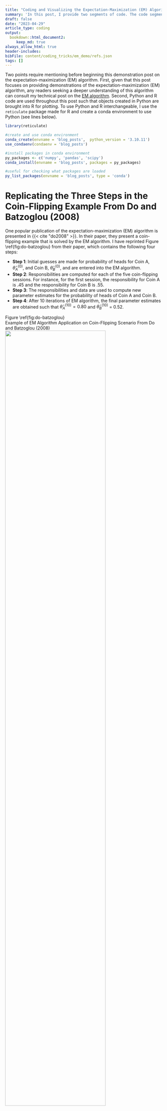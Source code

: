 ```yaml
---
title: "Coding and Visualizing the Expectation-Maximization (EM) Algorithm"
summary: 'In this post, I provide two segments of code. The code segment reproduces a coin-tossing example in a popular publication on the expectation-maximization (EM) algorithm. The second code segment reproduces a population depiction of the EM algorithm whereby a likelihood function is approximated and optimized by a lower-bounding function.' 
draft: false
date: "2023-04-29"
article_type: coding
output:
  bookdown::html_document2:
     keep_md: true
always_allow_html: true
header-includes: 
bibFile: content/coding_tricks/em_demo/refs.json    
tags: []
---   
```






Two points require mentioning before beginning this demonstration post on the expectation-maximization (EM) algorithm. First, given that this post focuses on providing demonstrations of the expectation-maximization (EM) algorithm, any readers seeking a deeper understanding of this algorithm can consult my technical post on the [EM algorithm](#https://sebastiansciarra.com/technical_content/em/). Second, Python and R code are used throughout this post such that objects created in Python are brought into R for plotting. To use Python and R interchangeable, I use the `reticulate` package made for R and create a conda environment to use Python (see lines below).

```r 
library(reticulate)

#create and use conda environment
conda_create(envname = 'blog_posts',  python_version = '3.10.11')
use_condaenv(condaenv = 'blog_posts')

#install packages in conda environment
py_packages <- c('numpy', 'pandas', 'scipy')
conda_install(envname = 'blog_posts', packages = py_packages)

#useful for checking what packages are loaded
py_list_packages(envname = 'blog_posts', type = 'conda')
```



# Replicating the Three Steps in the Coin-Flipping Example From Do and Batzoglou (2008)

One popular publication of the expectation-maximization (EM) algorithm is presented in {{< cite "do2008" >}}. In their paper, they present a coin-flipping example that is solved by the EM algorithm. I have reprinted Figure \ref{fig:do-batzoglou} from their paper, which contains the following four steps: 

- **Step 1**: Initial guesses are made for probability of heads for Coin A, $\mathit{\hat{\theta}_A}^{(0)}$, and Coin B, $\mathit{\hat{\theta}_B}^{(0)}$, and are entered into the EM algorithm. 
- **Step 2**: Responsibilities are computed for each of the five coin-flipping sessions. For instance, for the first session, the responsibility for Coin A is .45 and the responsibility for Coin B is .55.
- **Step 3**: The responsibilities and data are used to compute new parameter estimates for the probability of heads of Coin A and Coin B. 
- **Step 4**: After 10 iterations of EM algorithm, the final parameter estimates are obtained such that $\mathit{\hat{\theta}_A}^{(10)} = 0.80$ and $\mathit{\hat{\theta}_B}^{(10)}$ = 0.52.

<div class="figure">
  <div class="figDivLabel">
    <caption>
      <span class = 'figLabel'>Figure \ref{fig:do-batzoglou}<span> 
    </caption>
  </div>
   <div class="figTitle">
    <span>Example of EM Algorithm Application on Coin-Flipping Scenario From Do and Batzoglou (2008)</span>
  </div>
    <img src="images/do_batzoglou_2008.png" width="80%" height="80%"> 
  <div class="figNote">
     <span><em>Note. </em>Step 1: Initial guesses are made for probability of heads for Coin A, $\mathit{\hat{\theta}_A}^{(0)}$, and Coin B, $\mathit{\hat{\theta}_B}^{(0)}$, and are entered into the EM algorithm. Step 2: Responsibilities are computed for each of the five coin-flipping sessions. For instance, for the first session, the responsibility for Coin A is .45 and the responsibility for Coin B is .55. Step 3: The responsibilities and data are used to compute new parameter estimates for the probability of heads of Coin A and Coin B. Step 4: After 10 iterations of EM algorithm, the final parameter estimates are obtained such that $\mathit{\hat{\theta}_A}^{(10)} = 0.80$ and $\mathit{\hat{\theta}_B}^{(10)}$ = 0.52. From "What is the expectation maximization algorithm?" by C. Do and S. Batzoglou, 2008, <em>Nature Biotechnology</em>, <em>26</em>(8), p. 898 (<a href="https://doi.org/10.1038/nbt1406">https://doi.org/10.1038/nbt1406</a>).</span> 
  </div>
</div>

In the sections that follow, I will go through each step of Figure \ref{fig:do-batzoglou} except the first step. Importantly, before going through Steps 2--4, I will first provide go through the necessary code for setting up the data set. 

## Creating the Data 

In the Python code block below, I construct a short pre-processing pipeline for constructing the data set that can be used for each step. The pre-processing pipeline below takes the original raw string that can be copied from the figure in {{< cite "do2008" >}} and converts it into a list of five elements, where each element contains the number of heads obtained in each of the five coin-flipping sessions. 

```r {language=python}
import numpy as np
import pandas as pd
#string copied from Do & Batzoglou (2008)
raw_string = 'HTTTHHTHTHHHHHTHHHHH H T H H H H H T H H HTHTTTHHTT T H H H T H H H T H' 

#remove spaces between elements 
raw_string = raw_string.replace(" ", "")

#convert Hs to 1s and Ts to 0s
binary_string = raw_string.replace('H', '1').replace('T', '0')

#convert to numeric format 
binary_array = np.fromiter(iter = binary_string, dtype=int)

#divide binary_array into five lists, where each list contains the flips of a session
coin_flipping_sessions = np.array_split(ary = binary_array, indices_or_sections = 5)

#take the sum of each coin-flipping session
analytical_data_coin_flip = [np.sum(session) for session in coin_flipping_sessions]
```

## Step 2: Computing Responsibilities in the Expectation (E) Step

In Step 2 of Figure \ref{fig:do-batzoglou}, responsibilities are computed for each coin-flipping session. As a brief review, *responsibilities* represent the probability of a mixture producing the observed data. In the current example, two responsibilities would be computed for each coin-flipping session: one responsibility for Coin A and another for Coin B. To compute the responsibilities, Equation \ref{eq:ind-posterior} below is computed for each $n$ data point in $\mathbf{x} = \[5, 9, 8, 4, 7\]$

$$
\begin{align}
P(z_{nk} |x_n, \mu_k, \theta_k) &= \gamma(z_{nk}) = \frac{\mu_k B(x_n|\theta_k, f)}{\sum_k^2 \mu_k B(x_n|\theta_k, f)},
\label{eq:ind-posterior}
\end{align}
$$
where $B(x_n|\theta_km f)$ is the binomial probability of obtaining $x_n$ heads given a $\theta_k$ probability of heads and $f$ number of flips. Because each session has 10 flips, $f = 10$, which is explicitly indicated in the binomial probability function below (Equation \ref{eq:binom-exp}):

$$
\begin{align}
B(x_n|\theta_k, f = 10) = {x_n \choose f} \theta_k^{x_n}(1 - \theta_k)^{(f - x_n)}.
\label{eq:binom-exp}
\end{align}
$$


Note that, the probability of picking either $k$ coin, $\mu_k$, is fixed to .50, and so $\mu_k$ is not an estimated parameter. 

```r {language=python}
import numpy as np
import pandas as pd
from scipy.stats import binom

def e_step(data, p, n, mu):
  """
  Compute expectations (i.e., responsibilities) for each data point's membership to each mixture
  Parameters:
      - data: data set 
      - mu: Probability of each component 
      - p: Probabilities of success for each binomial distribution
  Returns:
      - pandas dataframe
  """
    
  assert len(mu) == len(p), "Number of estimates in mu is equal to the number of sucsess probabilities"
  assert sum(mu) == 1, "Sum of mu should be equal to 1"
  
  #unnormalized responsibilities for each data point for each mixture (i.e., numerator)
  unnormalized_responsibilities = [mu * binom.pmf(x, n=n, p= np.array(p)) for x in data]
  
  #normalized responsibilities (i.e., probabilities)
  normalized_responsibilities = [rp / np.sum(rp) for rp in unnormalized_responsibilities]
  
  column_names = ['coin_{}'.format(coin) for coin in ['A', 'B']]

  df_responsibilities = pd.DataFrame(np.vstack(normalized_responsibilities), 
                                    columns = column_names)
  
  #insert data column as the first one
  df_responsibilities.insert(0, 'data', data)                

  return(df_responsibilities)


#Initial guesses
mu_fixed = [0.5, 0.5] #fix values at .50 for each coin 
p = [0.6, 0.5] #initial guesses from Step 1 in Do & Batzoglou (2008)
n = 10 #number of coin flips in each session 

#compute responsibilities in the E step
responsibilities = e_step(data = analytical_data_coin_flip, mu = mu_fixed, p = p, n = n)

#print responsibilities rounded to two decimal places
np.round(responsibilities.filter(like = 'coin'), 2)
```
<pre><code class='python-code'>   coin_A  coin_B
0    0.45    0.55
1    0.80    0.20
2    0.73    0.27
3    0.35    0.65
4    0.65    0.35
</code></pre>


## Step 3: Computing New Parameter Estimates in the Maximization (M) Step

In Step 3, new parameter estimates are computed for each coin's probability of success, $\hat{\theta}_A^{(1)}$ and $\hat{\theta}_B^{(1)}$. To compute new parameter estimates, the responsibilities obtained in the E step are used such that 

$$
\begin{align}
\theta_k^{(i+1)}&= \frac{\sum_{n = 1}^5 x_n \gamma(z_{nk})}{\sum_{n = 1}^5 \gamma(z_{nk})} = \frac{H_k}{N_k}.
\label{eq:param-est}
\end{align}
$$

Thus, as shown above in Equation \ref{eq:param-est}, each $k$ coin's probability of heads is updated by dividing the sum of weighted responsibilities, where the weight is the number of heads in each $n$ coin-flipping session, by the sum of the responsibilities. In other words, for each $k$ coin, the effective number of heads, $H_k$, is divided by the effective number of flips, $N_k$. Because the table in Figure \ref{fig:do-batzoglou} also computes the effective number of heads for each $k$ coin, $T_k$, I also provide the function for computing $T_k$ in Equation \ref{eq:effective-tails} below: 


$$
\begin{align}
T_k &= \sum_{n = 1}^5 (f - x_n) \gamma(z_{nk}),
\label{eq:effective-tails}
\end{align}
$$
where the responsibilities in each $n$ coin-flipping session are weighed by the number of tails obtained in that session, $f - x_n$ (note that $f = 10$). Note that the effective number of flips for a $k$ coin can be obtained by summing the corresponding effective number of heads and tails, $N_k = H_k + T_k$. The Python code block below computes the effective number of heads and tails. 

```r {language=python}
def compute_effective_number_heads(responsibilities, n = 10):
  
  #specify axis=1 so that operations are conducted along rows 
  return responsibilities.filter(regex='^coin').mul(responsibilities['data'], axis=0)


def compute_effective_number_tails(responsibilities, n = 10):
  
  #multiply the responsibilities by the number of tails (number of flips - number of heads)
  return responsibilities.filter(regex='^coin').mul(n - responsibilities['data'], axis=0)

#effective number of heads and tails
eff_number_heads = compute_effective_number_heads(responsibilities = responsibilities)
eff_number_tails = compute_effective_number_tails(responsibilities = responsibilities)

#add rows of total sums
eff_number_heads.loc['Total'] = eff_number_heads.sum()
eff_number_tails.loc['Total'] = eff_number_tails.sum()

np.round(eff_number_heads, 1)
```
<pre><code class='python-code'>       coin_A  coin_B
0         2.2     2.8
1         7.2     1.8
2         5.9     2.1
3         1.4     2.6
4         4.5     2.5
Total    21.3    11.7
</code></pre>


The Python code block below prints the effective number of tails. 

```r {language=python}
np.round(eff_number_tails, 1)
```
<pre><code class='python-code'>       coin_A  coin_B
0         2.2     2.8
1         0.8     0.2
2         1.5     0.5
3         2.1     3.9
4         1.9     1.1
Total     8.6     8.4
</code></pre>



Given that this post is a demo, I also decided to print out the effective number of heads and tails in a table that is styled to resemble the table in Figure \ref{fig:do-batzoglou}. To recreate this table, I used a combination of the CSS (see lines) and R code blocks below. 

```r {language=css}
/*change colour of header background colours*/
.do_batzoglou_table th:nth-child(1) {background-color: #C3625B}
.do_batzoglou_table th:nth-child(2) {background-color: #5F8DB9}


/*change colour of 'approximately equal to` signs*/
.do_batzoglou_table td:first-child > .MathJax.CtxtMenu_Attached_0[aria-label="almost equals"] {
        color: #8F4944;
}

.do_batzoglou_table td:nth-child(2) > .MathJax.CtxtMenu_Attached_0[aria-label="almost equals"] {
    color: #476685;
}
```

<style type="text/css">
/*change colour of header background colours*/
.do_batzoglou_table th:nth-child(1) {background-color: #C3625B}
.do_batzoglou_table th:nth-child(2) {background-color: #5F8DB9}


/*change colour of 'approximately equal to` signs*/
.do_batzoglou_table td:first-child > .MathJax.CtxtMenu_Attached_0[aria-label="almost equals"] {
        color: #8F4944;
}

.do_batzoglou_table td:nth-child(2) > .MathJax.CtxtMenu_Attached_0[aria-label="almost equals"] {
    color: #476685;
}
</style>


```r 
library(kableExtra) 

#import dataframes from Python 
heads_df <- round(x = py$eff_number_heads, digits = 1)
tails_df <- round(x = py$eff_number_tails, digits = 1)

#join dataframes and include additional information that is contained in figure table
effective_number_data <- data.frame(
  'Coin A' = paste0("$\\approx$ ", heads_df$coin_A, " H, ", tails_df$coin_A, " T"), 
  'Coin B' = paste0("$\\approx$ ", heads_df$coin_B, " H, ", tails_df$coin_B, " T"), 
  check.names = F)

#alternate row colouring 
first_col_colours <- rep(x = c('#E8C3BE', '#F6E5E2'), length.out = nrow(effective_number_data) )
second_col_colours <- rep(x = c('#C7D7E0', '#E5ECF0'), length.out = nrow(effective_number_data))

kbl(x = effective_number_data, format = 'html', digits = 2, booktabs = TRUE,
    align = c('c', 'c'), escape = F,
    caption = 'Effective Number of Heads and Tails for Each of Two Coins',    
    
    #CSS styling
    ##make all borders white
    table.attr = 'style="border-bottom: 1pt solid white"') %>%
    ##replace header bottom border with white one 
    row_spec(row = 0, extra_css = 'border-bottom: 1pt solid white; color: white ', bold= F)  %>%
  #row colouring
  column_spec(width = '4cm', column = 1, color = '#8F4944', background = first_col_colours) %>% 
  column_spec(width = '4cm',column = 2, color = '#476685', background = second_col_colours) %>% 
  
  #place after so that white colour overrides previous colours
  row_spec(row = nrow(effective_number_data), background = 'white') %>%

  #increase row heights
  
  #footnote
   footnote(general =  "<em>Note</em>. Table was recreated to resemble the table in Step 3 of Figure \\ref{fig:do-batzoglou}.",  threeparttable = T,  escape = F, general_title = ' ') %>%
  
  #give table class name so that above CSS code is applied on it
  kable_styling(htmltable_class = 'do_batzoglou_table', position = 'center', html_font = 'Arial')
```
<table style="border-bottom: 1pt solid whiteborder-bottom: 0; font-family: Arial; margin-left: auto; margin-right: auto;" class=" do_batzoglou_table">
<caption>(\#tab:effective-number-table)Effective Number of Heads and Tails for Each of Two Coins</caption>
 <thead>
  <tr>
   <th style="text-align:center;border-bottom: 1pt solid white; color: white "> Coin A </th>
   <th style="text-align:center;border-bottom: 1pt solid white; color: white "> Coin B </th>
  </tr>
 </thead>
<tbody>
  <tr>
   <td style="text-align:center;width: 4cm; color: #8F4944 !important;background-color: #E8C3BE !important;"> $\approx$ 2.2 H, 2.2 T </td>
   <td style="text-align:center;width: 4cm; color: #476685 !important;background-color: #C7D7E0 !important;"> $\approx$ 2.8 H, 2.8 T </td>
  </tr>
  <tr>
   <td style="text-align:center;width: 4cm; color: #8F4944 !important;background-color: #F6E5E2 !important;"> $\approx$ 7.2 H, 0.8 T </td>
   <td style="text-align:center;width: 4cm; color: #476685 !important;background-color: #E5ECF0 !important;"> $\approx$ 1.8 H, 0.2 T </td>
  </tr>
  <tr>
   <td style="text-align:center;width: 4cm; color: #8F4944 !important;background-color: #E8C3BE !important;"> $\approx$ 5.9 H, 1.5 T </td>
   <td style="text-align:center;width: 4cm; color: #476685 !important;background-color: #C7D7E0 !important;"> $\approx$ 2.1 H, 0.5 T </td>
  </tr>
  <tr>
   <td style="text-align:center;width: 4cm; color: #8F4944 !important;background-color: #F6E5E2 !important;"> $\approx$ 1.4 H, 2.1 T </td>
   <td style="text-align:center;width: 4cm; color: #476685 !important;background-color: #E5ECF0 !important;"> $\approx$ 2.6 H, 3.9 T </td>
  </tr>
  <tr>
   <td style="text-align:center;width: 4cm; color: #8F4944 !important;background-color: #E8C3BE !important;"> $\approx$ 4.5 H, 1.9 T </td>
   <td style="text-align:center;width: 4cm; color: #476685 !important;background-color: #C7D7E0 !important;"> $\approx$ 2.5 H, 1.1 T </td>
  </tr>
  <tr>
   <td style="text-align:center;width: 4cm; color: #8F4944 !important;background-color: #F6E5E2 !important;background-color: white !important;"> $\approx$ 21.3 H, 8.6 T </td>
   <td style="text-align:center;width: 4cm; color: #476685 !important;background-color: #E5ECF0 !important;background-color: white !important;"> $\approx$ 11.7 H, 8.4 T </td>
  </tr>
</tbody>
<tfoot>
<tr><td style="padding: 0; " colspan="100%"><span style="font-style: italic;"> </span></td></tr>
<tr><td style="padding: 0; " colspan="100%">
<sup></sup> <em>Note</em>. Table was recreated to resemble the table in Step 3 of Figure \ref{fig:do-batzoglou}.</td></tr>
</tfoot>
</table>


Having computed the effective number of heads and tails for each $k$ coin, new estimates can be computed for each coin's probability of heads, $\hat{\theta}_A^{(1)}$ and $\hat{\theta}_B^{(1)}$, using Equation \ref{fig:param-est. The Python code block below compues new parameter estimates.  

```r {language=python}
def m_step(responsibilities, n = 10):
  
  #isolate columns that contain responsibilities
  resp_cols = responsibilities.filter(like = 'coin')

  #New estimate for the probability of heads
  eff_number_heads = compute_effective_number_heads(responsibilities = responsibilities, n = n)
  eff_number_tails = compute_effective_number_tails(responsibilities = responsibilities, n = n)

  theta_new = np.sum(eff_number_heads)/(np.sum(eff_number_heads) + np.sum(eff_number_tails))
  
  return theta_new

np.round(m_step(responsibilities=responsibilities, n = 10), 2)
```
<pre><code class='python-code'>coin_A    0.71
coin_B    0.58
dtype: float64
</code></pre>


Thus, as in Step 3 of Figure \ref{fig:do-batzoglou}, the estimate for $\hat{\theta}_A^{(1)}$ = 0.71 and the estimate for $\hat{\theta}_B^{(1)}$ = 0.58. 

## Step 4: Iterating the Expectation-Maximization (EM) Algorithm Ten Times

To iterate the EM algorithm 10 times, I have created the nested the {{< inline-src python >}}e_step(){{< /inline-src >}} and {{< inline-src python >}}m_step(){{< /inline-src >}} functions into the {{< inline-src python >}}em_algorithm(){{< /inline-src >}} function in the Python code block below. 

```r {language=python}
def em_algorithm(data, mu, probs_heads, num_iterations, n = 10): 
  
  #define iteration counter
  iteration = 0
  
  #EM algorithm iterates until iteration = num_iterations
  while iteration  < num_iterations:
    responsibilities = e_step(data = data, mu = mu, p = probs_heads, n = n)
    probs_heads = m_step(responsibilities = responsibilities, n = n)
    iteration += 1
  
  return probs_heads


mu_fixed = [0.5, 0.5] #mu parameter fixed and not estimated
probs_heads = [0.6, 0.5] #initial guesses from Do and Batzoglou (2008)
n = 10 #number of flips in each session

#run EM algorithm for 10 iterations 
est_ten_iter = em_algorithm(data = analytical_data_coin_flip, mu = mu_fixed, probs_heads = probs_heads, num_iterations = 10)

#print estimates
np.round(est_ten_iter, 2)
```
<pre><code class='python-code'>coin_A    0.80
coin_B    0.52
dtype: float64
</code></pre>

Therefore, after 10 iterations, the estimates shown in Figure \ref{fig:do-batzoglou} are obtained such that $\hat{\theta}_A^{(10)}$ = 0.80 and $\hat{\theta}_B^{(10)}$ = 0.52. 

# Coding and Visualizing the Expectation-Maximization (EM) Algorithm

## Coding the Incomplete-Data Log-Likelihood 



## Coding the Two Evidence Lower Bounds

With an understanding of the EM algorithm, I will now show how to produce one of its popular visualizations. 





```r 
#devtools::install_github("nicolash2/ggbrace")
library(latex2exp)
library(ggbrace)

incomplete_data_like <- py$incomplete_data_like
old_lower_bound <- py$old_lower_bound
new_lower_bound <- py$new_lower_bound

#combine old and new lower bounds data sets and introduce factor variable to track old/new status 
lower_bounds_df <- bind_rows(
  data.frame(old_lower_bound, iteration = "old"),
  data.frame(new_lower_bound, iteration = "new")) %>% 
  mutate(iteration = as.factor(iteration))

#Three components for making EM algorithm plot 
#1)Vertical dashed line data that shows intersection points 
##old lower bound and value where it intersects incomplete-data log-likelihood 
old_p_value <- py$p[1]
old_intersection <- py$compute_lower_bound(responsibilities = py$rs_old, 
                                           mu = py$mu_fixed, 
                                           p = c(old_p_value, 0.1))

##old lower bound and value where it intersects incomplete-data log-likelihood 
new_p_value <- py$estimates$p_new[1]
new_intersection <- py$compute_lower_bound(responsibilities = py$rs_new, 
                                           mu = py$mu_fixed, 
                                           p = c(new_p_value, 0.1))

##vertical line data set 
intersection_data <- data.frame('p1_value' = c(old_p_value, new_p_value), 
                                'y_min' = c(-20, -20), 
                                'intersection_point' = c(old_intersection, new_intersection))
    

#2) X-axis labels to show the new and old parameter values
x_axis_labels <- sprintf("%0.2f", seq(from = 0, to = 1, by = 0.1))  

##modify second and fifth elements to include theta labels
x_axis_labels[2] <- expression(atop("0.10", p^old))
x_axis_labels[5] <- expression(atop("0.40", p^new))

#3) Math text data to show mathematical notation 
##create latex math to be shown on the plot 
incomplete_data_log <- "$L(\\textit{p}_1|\\textbf{x})$"
lbound_new <- "\u2112$(\\textit{P}(\\textbf{z}, \\textbf{x}|\\textit{p^{new}}), \\textit{p_1})$"
lbound_old <- "\u2112$(\\textit{P}(\\textbf{z}, \\textbf{x}|\\textit{p^{old}}), \\textit{p_1})$"

##create data frame
math_text_data <- data.frame('latex_math' = c(incomplete_data_log, lbound_new, lbound_old), 
                            'x' = c(0.95, 0.95, 0.85), 
                            'y' = c(-6.5, -8.2, -13.5))

#4) Brace data information for KL divergence and increase in lower bound 
kl_divergence <- "$KL(\\textit{P}(\\textbf{z}, \\textbf{x}|\\textit{p^{new}})\\|\\textit{P}(\\textbf{z}, \\textbf{x}|\\textit{p^{old}}))$"
lbound_increase <- "$\\textit{Q}(\\textit{p}^{new}|\\textit{p}^{old}) -\\textit{Q}(\\textit{p}^{old}|\\textit{p}^{old})$"

max_old_lbound <- old_lower_bound$likelihood[which.max(old_lower_bound$likelihood)]
  
  
em_plot <- ggplot(data = incomplete_data_like, mapping = aes(x = p1, y = likelihood)) + 
  
  #vertical dashed lines 
  geom_segment(data = intersection_data, 
               mapping = aes(x = p1_value, y = y_min, xend = p1_value, yend = intersection_point), 
               linetype = 2) + 
  
  #curly brace for KL divergence 
  geom_brace(aes(x = c(0.4, 0.45), y = c(max_old_lbound, new_intersection),  
                 label=TeX(kl_divergence, output="character")), 
             inherit.data=F, labelsize=4, rotate = 90, parse=T) + 
  
  #curly brace for increase in evidence lower bound  
  geom_brace(aes(x = c(0.4, 0.45), y = c(old_intersection, max_old_lbound),  
                 label=TeX(lbound_increase, output="character")), 
             inherit.data=F, labelsize=4, rotate = 90, parse=T, mid = 0.25) + 
  
  #likelihoods 
  geom_line(linewidth = 1) +  
  geom_line(inherit.aes = F, data = lower_bounds_df, 
            mapping = aes(x = p1, y = likelihood, group = iteration, color = iteration),
            linewidth = 0.5) + 
  
  #colour details 
  scale_color_manual(values = c('old' ='#9ECAE1', 'new' =  '#2171B5')) + 
  
  #math text
  geom_text(inherit.aes = F, data = math_text_data, parse = TRUE, size = 4, 
          mapping = aes(x = x, y = y, label=TeX(latex_math, output="character"))) + 
  
 
  #axis & legend details 
  scale_x_continuous(name = expression(Coin~1~Probability~of~Heads(italic(p)[1]*';'~italic(p)[2]~'= 0.10')),  
                     breaks = seq(from = 0, to = 1, by = 0.1), 
                     limits = c(0, 1.1), 
                     labels = x_axis_labels) + 
  scale_y_continuous(name = 'Log-Likelihood', 
                     limits = c(-20, -5), 
                     expand = c(0, 0)) + 
  labs(color = 'Lower bound') + 
  
  #other aesthetics 
  theme_classic(base_family = 'Helvetica', base_size = 14) + 
  theme(text = element_text(color = "#002241"),
        axis.line = element_line(color = "#002241"), 
        axis.ticks = element_line(color =  "#002241"), 
        axis.text = element_text(color = "#002241"))


#high resolution needed for greek letter to print clearly
ggsave(filename = 'images/em_plot.png', plot = em_plot, width = 10, height = 6, dpi = 1000) 
```

<div class="figure">
  <div class="figDivLabel">
    <caption>
      <span class = 'figLabel'>Figure \ref{fig:em-plot}<span> 
    </caption>
  </div>
   <div class="figTitle">
    <span>Depiction of how the Expectation-Maximization (EM) Algorithm Indirectly Estimates the Incomplete-Data Log-Likelihood </span>
  </div>
    <img src="images/em_plot.png" width="100%" height="100%"> 
  
  <div class="figNote">
  </div>
</div>


# Conclusion

# References


{{< bibliography cited >}}





